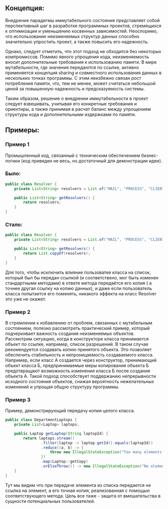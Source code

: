 ## Концепция:
Внедрение парадигмы иммутабельного состояния представляет собой перспективный шаг в разработке программных проектов, стремящихся к оптимизации и уменьшению косвенных зависимостей. Неоспоримо, что использование неизменяемых структур данных способно значительно упростить проект, а также повысить его надежность.

Однако, следует отметить, что этот подход не обходится без некоторых компромиссов. Помимо явного упрощения кода, неизменяемость вносит дополнительные требования к использованию памяти. В мире мутабельности, где значения передаются по ссылке, активно применяется концепция sharing и совместного использования данных в нескольких точках программы. С этим неизбежно связан рост потребления памяти, что, тем не менее, может считаться небольшой ценой за повышенную надежность и предсказуемость системы.

Таким образом, решение о внедрении иммутабельности в проект следует взвешивать, учитывая его конкретные требования и ориентиры, а также принимая в расчет баланс между упрощением структуры кода и дополнительными издержками по памяти.

## Примеры:
### Пример 1
Промышленный код, связанный с техническим обеспечением бизнес-логики (код приведен не весь, но достаточный для демонстрации идеи).
### Было:
``` Java
public class Resolver {
    private List<String> resolvers = List.of("MAIL", "PROCESS", "CLIENT");

    public List<String> getResolvers() {
        return resolvers;
    }
}
```
### Стало:
``` Java
public class Resolver {
    private List<String> resolvers = List.of("MAIL", "PROCESS", "CLIENT");

    public List<String> getResolvers() {
        return List.copyOf(resolvers);
    }
}
```
Для того, чтобы исключить влияние пользоватея класса на список, который был бы передан ссылкой (и соответствено, мог быть изменен стандартными методами) в ответе метода передаётся его копия ( а точнее другая ссылку на копию данных), и даже если пользователь класса попытается его поменять, никакого эффекта на класс Resolver это уже не окажет.
### Пример 2
В стремлении к избавлению от проблем, связанных с мутабельным состоянием, полезно рассмотреть практический пример, который подчеркивает важность создания неизменяемых объектов. Рассмотрим ситуацию, когда в конструкторе класса принимается объект по ссылке, например, список разрешений. В таком случае рекомендуется создавать копию принятого объекта. Это позволяет обеспечить стабильность и непроницаемость создаваемого класса. Например, если класс А создается через конструктор, принимающий объект класса Б, предпринимаемые меры копирования объекта Б предотвращают возможность изменения класса Б после создания объекта А. Такой подход способствует поддержанию непрерывности исходного состояния объектов, снижая вероятность нежелательных изменений и упрощая общую структуру программы.

### Пример 3
Пример, демонстрирующий передачу копии целого класса.
``` Java
public class DepartmentLaptops {
    private List<Laptop> laptops;

    public Laptop getLaptop(String laptopId) {
        return laptops.stream()
                .filter(laptop -> laptop.getId().equals(laptopId))
                .reduce((a, b) -> {
                    throw new IllegalStateException("Too many elements match the predicate");
                })
                .map(Laptop::getCopy)
                .orElseThrow(() -> new IllegalStateException("No element matches the predicate"));
    }
}
```
Тут мы видим что при передаче элемента из списка передается не ссылка на элемент, а его точная копия, реализованная с помощью соответствующего метода. Цель все таже - защита от вмешательства в сущности потенциальных пользователей.
